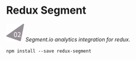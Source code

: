 # Redux Segment 
<img src="./logo.png" width="48">  _Segment.io analytics integration for redux._

```
npm install --save redux-segment
```
